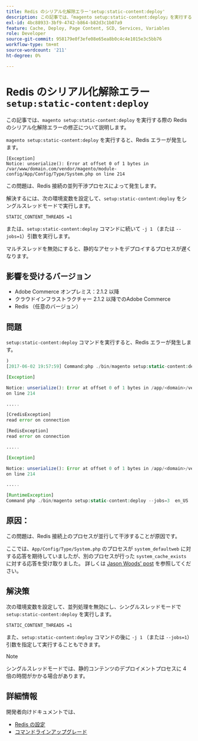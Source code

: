 ```yaml
---
title: Redis のシリアル化解除エラー'setup:static-content:deploy'
description: この記事では、「magento setup:static-content:deploy」を実行する際の Redis のシリアル化解除エラーを修正します。
exl-id: 4bc88933-3bf9-4742-b864-b82d3c1b07a9
feature: Cache, Deploy, Page Content, SCD, Services, Variables
role: Developer
source-git-commit: 958179e0f3efe08e65ea8b0c4c4e1015e3c5bb76
workflow-type: tm+mt
source-wordcount: '211'
ht-degree: 0%

---
```


# Redis のシリアル化解除エラー `setup:static-content:deploy`

この記事では、`magento setup:static-content:deploy` を実行する際の Redis のシリアル化解除エラーの修正について説明します。

`magento setup:static-content:deploy` を実行すると、Redis エラーが発生します。

```
[Exception]
Notice: unserialize(): Error at offset 0 of 1 bytes in
/var/www/domain.com/vendor/magento/module-config/App/Config/Type/System.php on line 214
```

この問題は、Redis 接続の並列干渉プロセスによって発生します。

解決するには、次の環境変数を設定して、`setup:static-content:deploy` をシングルスレッドモードで実行します。

```
STATIC_CONTENT_THREADS =1
```

または、`setup:static-content:deploy` コマンドに続いて `-j 1` （または `--jobs=1`）引数を実行します。

マルチスレッドを無効にすると、静的なアセットをデプロイするプロセスが遅くなります。

## 影響を受けるバージョン

* Adobe Commerce オンプレミス：2.1.2 以降
* クラウドインフラストラクチャー 2.1.2 以降でのAdobe Commerce
* Redis （任意のバージョン）

## 問題

`setup:static-content:deploy` コマンドを実行すると、Redis エラーが発生します。

```php
)
[2017-06-02 19:57:59] Command:php ./bin/magento setup:static-content:deploy --jobs=3  en_US

[Exception]

Notice: unserialize(): Error at offset 0 of 1 bytes in /app/<domain>/vendor/magento/module-config/App/Config/Type/System.php
on line 214

.....

[CredisException]
read error on connection

[RedisException]
read error on connection

.....

[Exception]

Notice: unserialize(): Error at offset 0 of 1 bytes in /app/<domain>/vendor/magento/module-config/App/Config/Type/System.php
on line 214

.....

[RuntimeException]
Command php ./bin/magento setup:static-content:deploy --jobs=3  en_US  returned code 3
```

## 原因：

この問題は、Redis 接続上のプロセスが並行して干渉することが原因です。

ここでは、`App/Config/Type/System.php` のプロセスが `system_defaultweb` に対する応答を期待していましたが、別のプロセスが行った `system_cache_exists` に対する応答を受け取りました。 詳しくは [Jason Woods&#39; post](https://github.com/magento/magento2/issues/9287#issuecomment-302362283) を参照してください。

## 解決策

次の環境変数を設定して、並列処理を無効にし、シングルスレッドモードで `setup:static-content:deploy` を実行します。

```
STATIC_CONTENT_THREADS =1
```

また、`setup:static-content:deploy` コマンドの後に `-j 1` （または `--jobs=1`）引数を指定して実行することもできます。

>[!NOTE]
>
>シングルスレッドモードでは、静的コンテンツのデプロイメントプロセスに 4 倍の時間がかかる場合があります。

## 詳細情報

開発者向けドキュメントでは、

* [Redis の設定 ](https://experienceleague.adobe.com/docs/commerce-operations/configuration-guide/cache/redis/config-redis.html?lang=ja)
* [ コマンドラインアップグレード ](https://experienceleague.adobe.com/docs/commerce-operations/upgrade-guide/implementation/perform-upgrade.html?lang=ja)
